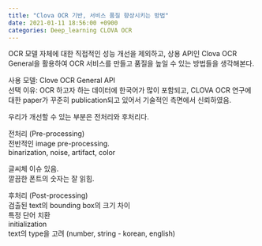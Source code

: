 ```yaml
---
title: "Clova OCR 기반, 서비스 품질 향상시키는 방법"
date: 2021-01-11 18:56:00 +0900
categories: Deep_learning CLOVA OCR
---   
```


OCR 모델 자체에 대한 직접적인 성능 개선을 제외하고, 상용 API인 Clova OCR General을 활용하여 OCR 서비스를 만들고 품질을 높일 수 있는 방법들을 생각해본다.    

사용 모델: Clove OCR General API    
선택 이유: OCR 하고자 하는 데이터에 한국어가 많이 포함되고, CLOVA OCR 연구에 대한 paper가 꾸준히 publication되고 있어서 기술적인 측면에서 신뢰하였음.     

우리가 개선할 수 있는 부분은 전처리와 후처리다.    

전처리 (Pre-processing)    
전반적인 image pre-processing.    
binarization, noise, artifact, color    

글씨체 이슈 있음.    
깔끔한 폰트의 숫자는 잘 읽힘.    


후처리 (Post-processing)    
검출된 text의 bounding box의 크기 차이    
특정 단어 치환    
initialization    
text의 type을 고려 (number, string - korean, english)    
